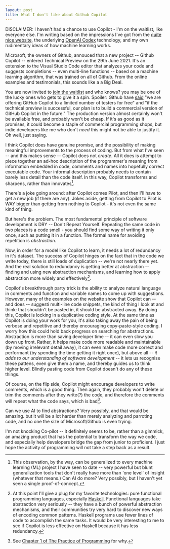 ```yaml
---
layout: post
title: What I don't like about Github Copilot
---
```

DISCLAIMER: I haven't had a chance to use Copilot - I'm on the waitlist, like everyone else. I'm writing based on the impressions I've got from the [quite nice website](https://copilot.github.com/), the underlying [OpenAI Codex](https://beta.openai.com/) technology, and my own rudimentary ideas of how machine learning works.

Microsoft, the owners of Github, annouced that a new project -- Github Copilot -- entered Technical Preview on the 29th June 2021. It's an extension to the Visual Studio Code editor that analyzes your code and suggests completions -- even multi-line functions -- based on a machine learning algorithm, that was trained on all of Github. From the online examples and testimonials, this sounds like a a Big Deal.

You are now invited to [join the waitlist](https://github.com/features/copilot/signup) and who knows? you may be one of the lucky ones who gets to give it a spin. Spoiler: Github have [said](https://copilot.github.com/#faqs) "we are offering GitHub Copilot to a limited number of testers for free" and "if the technical preview is successful, our plan is to build a commercial version of GitHub Copilot in the future." The production version almost certainly won't be available free, and probably won't be cheap. If it's as good as it promises, it could become a staple of commercial programming shops, but indie developers like me who don't *need* this might not be able to justify it. Oh well, just saying.

I think Copilot does have genuine promise, and the possibility of making meaningful improvements to the process of coding. But from what I've seen -- and this makes sense -- Copilot does not *create*. All it does is attempt to piece together an ad-hoc description of the programmer's meaning from information embedded in code, comments and names into hopefully correct executable code. Your informal description probably needs to contain barely less detail than the code itself. In this way, Copilot transforms and sharpens, rather than innovates[^2].

[^2]: This observation, by the way, can be generalized to every machine learning (ML) project I have seen to date -- very powerful but blunt generalization tools that don't really have more than 'one level' of insight (whatever that means.) Can AI do more? Very possibly, but I haven't yet seen a single proof-of-concept.

There's a joke going around: after Copilot comes Pilot, and then I'll have to get a new job (if there are any). Jokes aside, getting from Copilot to Pilot is WAY bigger than getting from nothing to Copilot - it's not even the same kind of thing.

But here's the problem. The most fundamental principle of software development is DRY -- Don't Repeat Yourself. Repeating the same code in two places is a code smell - you should find some way of writing it only once, such as putting it in a function.
The formal name for avoiding repetition is *abstraction*.

Now, in order for a model like Copilot to learn, it needs a lot of redundancy in it's dataset. The success of Copilot hinges on the fact that in the code we write today, there is still loads of duplication -- we're not nearly there yet. And the real solution to redundancy is getting better at abstraction -- finding and using new abstraction mechanisms, and learning how to apply abstraction more widely and effectively[^1].

[^1]: At this point I'll give a plug for my favorite technologies: pure functional programming languages, especially [Haskell](https://www.haskell.org/). Functional languages take abstraction very seriously -- they have a bunch of powerful abstraction mechanisms, and their communities try very hard to discover new ways of encoding common patterns. Haskell programs use fewer lines of code to accomplish the same tasks. It would be very interesting to me to see if Copilot is less effective on Haskell because it has less redundancy.

Copilot's breakthrough party trick is the ability to analyze natural language in comments and function and variable names to come up with suggestions. However, many of the examples on the website show that Copilot can -- and does -- suggesti multi-line code snippets, the kind of thing I look at and think: that shouldn't be pasted in, it should be abstracted away. By doing this, Copilot is locking in a duplicative coding style. At the same time as Copilot is doing your work for you, it's also taking away the pain of being verbose and repetitive and thereby encouraging copy-paste-style coding. I worry how this could hold back progress on searching for abstractions. Abstraction is more than saving developer time -- it can even slow you down up front. Rather, it helps make code more readable and maintainable (by moving irrelevant detail away), it can even make code more correct and performant (by spending the time getting it right once), but above all -- *it adds to our understanding of software development* -- it lets us recognise these pattens, even give them a name, and thereby guides us to think higher level. Blindly pasting code from Copilot doesn't do any of these things.

Of course, on the flip side, Copilot might encourage developers to write comments, which is a good thing. Then again, they probably won't delete or trim the comments after they write(?) the code, and therefore the comments will repeat what the code says, which is bad[^3].

[^3]: See [Chapter 1 of The Practice of Programming](https://learning.oreilly.com/library/view/the-practice-of/9780133133448/ch01.html#ch01lev1sec6) for why.

Can we use AI to find abstractions? Very possibly, and that would be amazing. but it will be a lot harder than merely analyzing and parroting code, and no one the size of Microsoft/Github is even trying.

I'm not knocking Co-pilot -- it definitely seems to be, rather than a gimmick, an amazing product that has the potential to transform the way we code, and especially help developers bridge the gap from junior to proficient. I just hope the activity of programming will not take a step back as a result.
